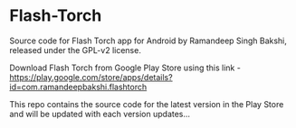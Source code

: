 Flash-Torch
===========

Source code for Flash Torch app for Android by Ramandeep Singh Bakshi, released under the GPL-v2 license.

Download Flash Torch from Google Play Store using this link - https://play.google.com/store/apps/details?id=com.ramandeepbakshi.flashtorch

This repo contains the source code for the latest version in the Play Store and will be updated with each version updates...
